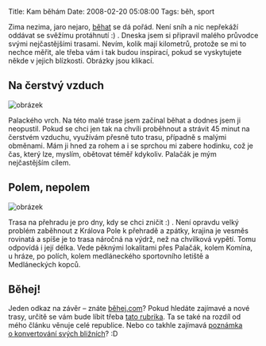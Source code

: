 Title: Kam běhám
Date: 2008-02-20 05:08:00
Tags: běh, sport

Zima nezima, jaro nejaro, [běhat]({filename}2007-08-16_run-forrest-run.md) se dá pořád. Není sníh a nic nepřekáží oddávat se svěžímu protáhnutí :) . Dneska jsem si připravil malého průvodce svými nejčastějšími trasami. Nevím, kolik mají kilometrů, protože se mi to nechce měřit, ale třeba vám i tak budou inspirací, pokud se vyskytujete někde v jejich blízkosti. Obrázky jsou klikací.

## Na čerstvý vzduch

![obrázek]({filename}/images/42.jpg)

Palackého vrch. Na této malé trase jsem začínal běhat a dodnes jsem ji neopustil. Pokud se chci jen tak na chvíli proběhnout a strávit 45 minut na čerstvém vzduchu, využívám přesně tuto trasu, případně s malými obměnami. Mám ji hned za rohem a i se sprchou mi zabere hodinku, což je čas, který lze, myslím, obětovat téměř kdykoliv. Palačák je mým nejčastějším cílem.

## Polem, nepolem

![obrázek]({filename}/images/43.jpg)

Trasa na přehradu je pro dny, kdy se chci zničit :) . Není opravdu velký problém zaběhnout z Králova Pole k přehradě a zpátky, krajina je vesměs rovinatá a spíše je to trasa náročná na výdrž, než na chvilková vypětí. Tomu odpovídá i její délka. Vede pěknými lokalitami přes Palačák, kolem Komína, u hráze, po polích, kolem medláneckého sportovního letiště a Medláneckých kopců.

## Běhej!

Jeden odkaz na závěr – znáte [běhej.com](http://www.behej.com/)? Pokud hledáte zajímavé a nové trasy, určitě se vám bude líbit třeba [tato rubrika](http://www.behej.com/rubrika-24-bezecke-trasy.html). Ta se také na rozdíl od mého článku věnuje celé republice. Nebo co takhle zajímavá [poznámka o konvertování svých bližních](http://www.behej.com/2008021301-rozhovor-s-kritikem-.html)? :D
